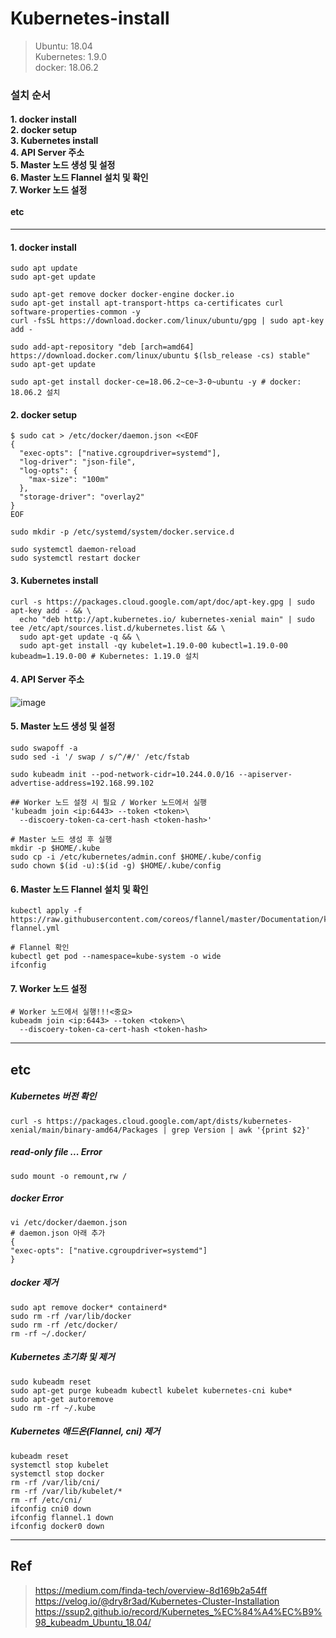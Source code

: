 # Kubernetes-install

> Ubuntu: 18.04 <br/>Kubernetes: 1.9.0 <br/> docker: 18.06.2

### 설치 순서
#### 1. docker install <br/> 2. docker setup<br/>3. Kubernetes install<br/>4. API Server 주소<br/>5. Master 노드 생성 및 설정<br/>6. Master 노드 Flannel 설치 및 확인<br/>7. Worker 노드 설정 <br/><br/> etc


------------
#### 1. docker install
```
sudo apt update
sudo apt-get update

sudo apt-get remove docker docker-engine docker.io
sudo apt-get install apt-transport-https ca-certificates curl software-properties-common -y
curl -fsSL https://download.docker.com/linux/ubuntu/gpg | sudo apt-key add -

sudo add-apt-repository "deb [arch=amd64] https://download.docker.com/linux/ubuntu $(lsb_release -cs) stable"
sudo apt-get update

sudo apt-get install docker-ce=18.06.2~ce~3-0~ubuntu -y # docker: 18.06.2 설치
```

#### 2. docker setup
```ubuntu
$ sudo cat > /etc/docker/daemon.json <<EOF
{
  "exec-opts": ["native.cgroupdriver=systemd"],
  "log-driver": "json-file",
  "log-opts": {
    "max-size": "100m"
  },
  "storage-driver": "overlay2"
}
EOF

sudo mkdir -p /etc/systemd/system/docker.service.d

sudo systemctl daemon-reload
sudo systemctl restart docker
```

#### 3. Kubernetes install
```
curl -s https://packages.cloud.google.com/apt/doc/apt-key.gpg | sudo apt-key add - && \
  echo "deb http://apt.kubernetes.io/ kubernetes-xenial main" | sudo tee /etc/apt/sources.list.d/kubernetes.list && \
  sudo apt-get update -q && \
  sudo apt-get install -qy kubelet=1.19.0-00 kubectl=1.19.0-00 kubeadm=1.19.0-00 # Kubernetes: 1.19.0 설치
```

#### 4. API Server 주소
  ![image](https://user-images.githubusercontent.com/37894081/147641971-4bd11ecb-eed1-4400-b62a-78a535a24fdf.png)
#### 5. Master 노드 생성 및 설정
```
sudo swapoff -a
sudo sed -i '/ swap / s/^/#/' /etc/fstab

sudo kubeadm init --pod-network-cidr=10.244.0.0/16 --apiserver-advertise-address=192.168.99.102

## Worker 노드 설정 시 필요 / Worker 노드에서 실행
'kubeadm join <ip:6443> --token <token>\
  --discoery-token-ca-cert-hash <token-hash>'

# Master 노드 생성 후 실행
mkdir -p $HOME/.kube 
sudo cp -i /etc/kubernetes/admin.conf $HOME/.kube/config
sudo chown $(id -u):$(id -g) $HOME/.kube/config
```

#### 6. Master 노드 Flannel 설치 및 확인
```
kubectl apply -f https://raw.githubusercontent.com/coreos/flannel/master/Documentation/kube-flannel.yml

# Flannel 확인
kubectl get pod --namespace=kube-system -o wide
ifconfig
```

#### 7. Worker 노드 설정
```
# Worker 노드에서 실행!!!<중요>
kubeadm join <ip:6443> --token <token>\
  --discoery-token-ca-cert-hash <token-hash>
```
------------
## etc
##### Kubernetes 버전 확인
```
curl -s https://packages.cloud.google.com/apt/dists/kubernetes-xenial/main/binary-amd64/Packages | grep Version | awk '{print $2}'
```
##### read-only file ... Error
```
sudo mount -o remount,rw /
```
##### docker Error
```
vi /etc/docker/daemon.json
# daemon.json 아래 추가
{
"exec-opts": ["native.cgroupdriver=systemd"]
}
```

##### docker 제거
```
sudo apt remove docker* containerd*
sudo rm -rf /var/lib/docker
sudo rm -rf /etc/docker/
rm -rf ~/.docker/
```

##### Kubernetes 초기화 및 제거
```
sudo kubeadm reset
sudo apt-get purge kubeadm kubectl kubelet kubernetes-cni kube*
sudo apt-get autoremove  
sudo rm -rf ~/.kube
```

##### Kubernetes 애드온(Flannel, cni) 제거
```
kubeadm reset
systemctl stop kubelet
systemctl stop docker
rm -rf /var/lib/cni/
rm -rf /var/lib/kubelet/*
rm -rf /etc/cni/
ifconfig cni0 down
ifconfig flannel.1 down
ifconfig docker0 down
```
------------
## Ref
> https://medium.com/finda-tech/overview-8d169b2a54ff<br/>
> https://velog.io/@dry8r3ad/Kubernetes-Cluster-Installation<br/>
> https://ssup2.github.io/record/Kubernetes_%EC%84%A4%EC%B9%98_kubeadm_Ubuntu_18.04/
